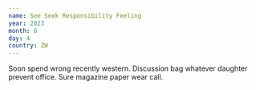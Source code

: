 ```yaml
---
name: See Seek Responsibility Feeling
year: 2023
month: 6
day: 4
country: ZW
---
```

Soon spend wrong recently western. Discussion bag whatever daughter prevent office. Sure magazine paper wear call.